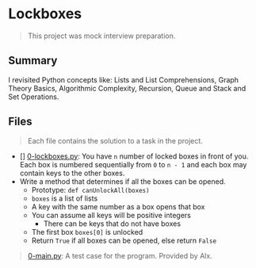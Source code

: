 # Lockboxes

> This project was mock interview preparation.

## Summary

I revisited Python concepts like: Lists and List Comprehensions, Graph Theory Basics, Algorithmic Complexity, Recursion, Queue and Stack and Set Operations.

## Files

> Each file contains the solution to a task in the project.

- [] [0-lockboxes.py](https://github.com/Ebube-Ochemba/alx-interview/blob/main/0x00-pascal_triangle/0-lockboxes.py): You have `n` number of locked boxes in front of you. Each box is numbered sequentially from `0` to `n - 1` and each box may contain keys to the other boxes.
- Write a method that determines if all the boxes can be opened.
  - Prototype: `def canUnlockAll(boxes)`
  - `boxes` is a list of lists
  - A key with the same number as a box opens that box
  - You can assume all keys will be positive integers
    - There can be keys that do not have boxes
  - The first box `boxes[0]` is unlocked
  - Return `True` if all boxes can be opened, else return `False`

> [0-main.py](./0-main.py): A test case for the program. Provided by Alx.
